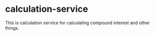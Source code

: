 # calculation-service
This is calculation service for calculating compound interest and other things.

